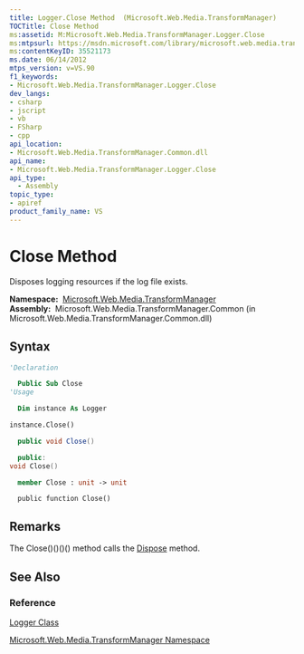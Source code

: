 ```yaml
---
title: Logger.Close Method  (Microsoft.Web.Media.TransformManager)
TOCTitle: Close Method
ms:assetid: M:Microsoft.Web.Media.TransformManager.Logger.Close
ms:mtpsurl: https://msdn.microsoft.com/library/microsoft.web.media.transformmanager.logger.close(v=VS.90)
ms:contentKeyID: 35521173
ms.date: 06/14/2012
mtps_version: v=VS.90
f1_keywords:
- Microsoft.Web.Media.TransformManager.Logger.Close
dev_langs:
- csharp
- jscript
- vb
- FSharp
- cpp
api_location:
- Microsoft.Web.Media.TransformManager.Common.dll
api_name:
- Microsoft.Web.Media.TransformManager.Logger.Close
api_type:
  - Assembly
topic_type:
- apiref
product_family_name: VS
---
```


# Close Method

Disposes logging resources if the log file exists.

**Namespace:**  [Microsoft.Web.Media.TransformManager](microsoft-web-media-transformmanager-namespace.md)  
**Assembly:**  Microsoft.Web.Media.TransformManager.Common (in Microsoft.Web.Media.TransformManager.Common.dll)

## Syntax

```vb
'Declaration

  Public Sub Close
'Usage

  Dim instance As Logger

instance.Close()
```

```csharp
  public void Close()
```

```cpp
  public:
void Close()
```

``` fsharp
  member Close : unit -> unit 
```

```jscript
  public function Close()
```

## Remarks

The Close()()()() method calls the [Dispose](logger-dispose-method-microsoft-web-media-transformmanager.md) method.

## See Also

### Reference

[Logger Class](logger-class-microsoft-web-media-transformmanager.md)

[Microsoft.Web.Media.TransformManager Namespace](microsoft-web-media-transformmanager-namespace.md)
